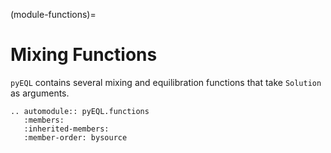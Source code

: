 (module-functions)=

# Mixing Functions

`pyEQL` contains several mixing and equilibration functions that take `Solution` as arguments.

```{eval-rst}
.. automodule:: pyEQL.functions
   :members:
   :inherited-members:
   :member-order: bysource
```
